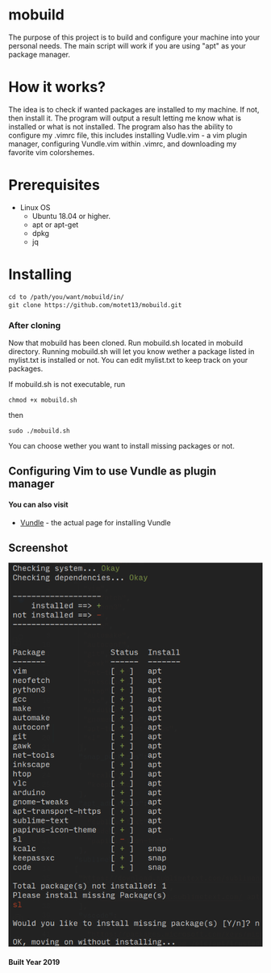 # mobuild

  The purpose of this project is to build and configure your machine into your personal needs. The main script will work if you are using "apt" as your package manager. 

# How it works?

  The idea is to check if wanted packages are installed to my machine. If not, then install it. The program will output a result letting me know what is installed or what is not installed. The program also has the ability to configure my .vimrc file, this includes installing Vudle.vim - a vim plugin manager, configuring Vundle.vim within .vimrc, and downloading my favorite vim colorshemes.

# Prerequisites

  * Linux OS
    * Ubuntu 18.04 or higher.
    * apt or apt-get
    * dpkg
    * jq

# Installing
```
cd to /path/you/want/mobuild/in/
git clone https://github.com/motet13/mobuild.git
```
### After cloning
  Now that mobuild has been cloned. Run mobuild.sh located in mobuild directory. Running mobuild.sh will let you know wether a package listed in mylist.txt is installed or not. You can edit mylist.txt to keep track on your packages.

If mobuild.sh is not executable, run
```
chmod +x mobuild.sh
```
then
```
sudo ./mobuild.sh
```
You can choose wether you want to install missing packages or not.

## Configuring Vim to use Vundle as plugin manager

#### You can also visit
* [Vundle](http://github.com/VundleVim/Vundle.Vim) - the actual page for installing Vundle

## Screenshot

![screentshot](images/Screenshot1.png)

#### Built Year 2019
